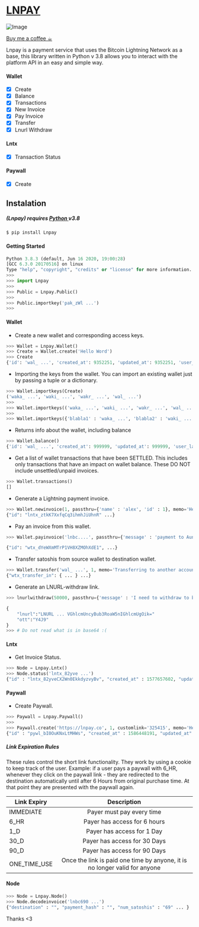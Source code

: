 # [LNPAY](https://lnpay.co)

![Image](https://i.imgur.com/tsUtsvx.png)

[Buy me a coffee ☕︎](https://paywall.link/to/donate)

Lnpay is a payment service that uses the Bitcoin Lightning Network as a base, this library written in Python v 3.8 allows you to interact with the platform API in an easy and simple way.

#### Wallet
- [x] Create
- [x] Balance
- [x] Transactions
- [x] New Invoice
- [x] Pay Invoice
- [x] Transfer
- [x] Lnurl Withdraw

#### Lntx

- [x] Transaction Status

#### Paywall
- [x] Create

## Instalation
##### (Lnpay)  requires [ Python ](https://www.python.org) v3.8

```sh
$ pip install Lnpay
```

#### Getting Started

```python
Python 3.8.3 (default, Jun 16 2020, 19:00:28)
[GCC 6.3.0 20170516] on linux
Type "help", "copyright", "credits" or "license" for more information.
>>>
>>> import Lnpay
>>> 
>>> Public = Lnpay.Public()
>>> 
>>> Public.importkey('pak_zWl ...')
>>> 
```

#### Wallet

- Create a new wallet and corresponding access keys.

```python
>>> Wallet = Lnpay.Wallet()
>>> Create = Wallet.create('Hello Word')
>>> Create
{'id': 'wal_ ...', 'created_at': 9352251, 'updated_at': 9352251, 'user_label': 'Hello Word!', 'balance': 0, 'statusType': {'type': 'wallet', 'name': 'active', 'display_name': 'Active'}, 'access_keys': {'Wallet Admin': ['waka_ ...'], 'Wallet Invoice': ['waki_ ...'], 'Wallet Read': ['wakr_ ...']}}
```

- Importing the keys from the wallet. You can import an existing wallet just by passing a tuple or a dictionary.

```python
>>> Wallet.importkeys(Create)
('waka_ ...', 'waki_ ...', 'wakr_ ...', 'wal_ ...')
>>>
>>> Wallet.importkeys(('waka_ ...', 'waki_ ...', 'wakr_ ...', 'wal_ ...'))
>>>
>>> Wallet.importkeys({'blabla1' : 'waka_ ...', 'blabla2' : 'waki_ ...', 'blabla3' : 'wakr_ ...', 'blabla4' , 'wal_ ...'})
```

- Returns info about the wallet, including balance

```python
>>> Wallet.balance()
{'id': 'wal_ ...', 'created_at': 999999, 'updated_at': 999999, 'user_label': 'Hello Word!', 'balance': 1, 'statusType': {'type': 'wallet', 'name': 'active', 'display_name': 'Active'}}
```
- Get a list of wallet transactions that have been SETTLED. This includes only transactions that have an impact on wallet balance. These DO NOT include unsettled/unpaid invoices.

```python
>>> Wallet.transactions()
[]
```

- Generate a Lightning payment invoice.

```python
>>> Wallet.newinvoice(1, passthru={'name' : 'alex', 'id' : 1}, memo='Hello Word!', expiry=86400)
{"id": "lntx_ztkK7XxfqCq3ihmhJiUhnR" ...}
```

- Pay an invoice from this wallet.

```python
>>> Wallet.payinvoice('lnbc....', passthru={'message' : 'payment to Aunt Maria.'})

{"id": "wtx_dYeWXmMTrP1VH8XZMOhXdE1", ...}

```

- Transfer satoshis from source wallet to destination wallet.

```python
>>> Wallet.transfer('wal_ ...', 1, memo='Transferring to another account.', passthru={'in' : 'Me', 'to' : 'Maria.'}):
{"wtx_transfer_in": { ... } ...}
```

- Generate an LNURL-withdraw link. 

```python
>>> lnurlwithdraw(50000, passthru={'message' : 'I need to withdraw to buy vegetables.'}, memo='Withdrawing my dear money.'):

{
    "lnurl":"LNURL ... VGhlcmUncyBub3RoaW5nIGhlcmUgOik="
    "ott":"Y4J9"
}
>>> # Do not read what is in base64 :(
```

#### Lntx

- Get Invoice Status.

```python
>>> Node = Lnpay.Lntx()
>>> Node.status('lntx_82yve ...')
{"id" : "lntx_82yveCX2Wn0EkkdyzvyBv", "created_at" : 1577657602, "updated_at" : 1577657602 ...}

```

#### Paywall

- Create Paywall.

```python
>>> Paywall = Lnpay.Paywall()
>>>
>>> Paywall.create('https://lnpay.co', 1, customlink='325415', memo='Hello Word!', linkexpiry='ONE_TIME_USE')
{"id" : "pywl_bI0OuKNxLtMHWs", "created_at" : 1586448191, "updated_at" : 1586448191 ... }
```

##### Link Expiration Rules

These rules control the short link functionality. They work by using a cookie to keep track of the user. 
Example: if a user pays a paywall with 6_HR, whenever they click on the paywall link - they are redirected to the destination automatically until after 6 Hours from original purchase time. At that point they are presented with the paywall again.

| Link Expiry   | Description   |
| ------------- |:-------------:|
| IMMEDIATE     | Payer must pay every time |
| 6_HR          | Payer has access for 6 hours |
| 1_D           | Payer has access for 1 Day |
| 30_D          | Payer has access for 30 Days |
| 90_D          | Payer has access for 90 Days |
| ONE_TIME_USE  | Once the link is paid one time by anyone, it is no longer valid for anyone|


#### Node

```python
>>> Node = Lnpay.Node()
>>> Node.decodeinvoice('lnbc690 ...')
{"destination" : "", "payment_hash" : "", "num_satoshis" : "69" ... }
```

Thanks <3
